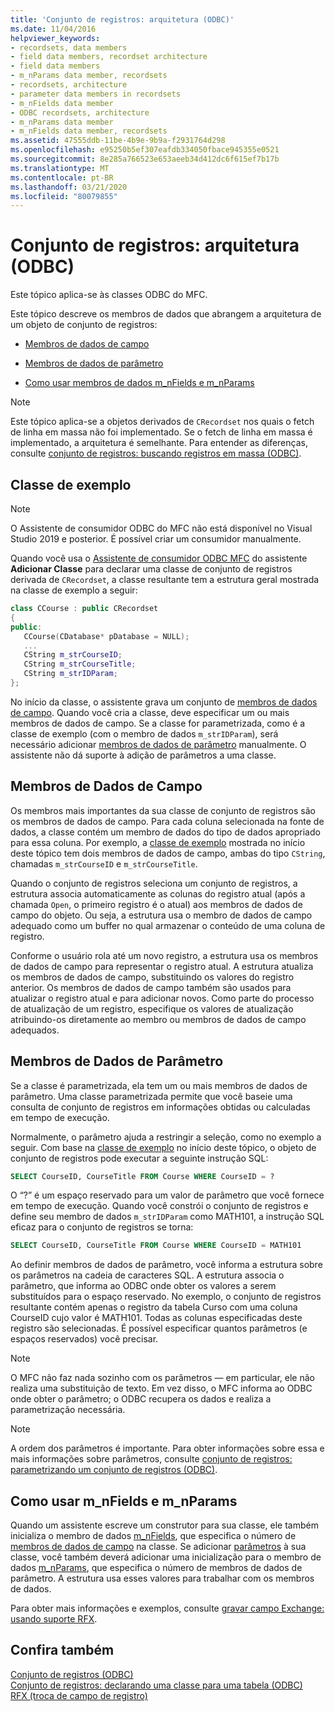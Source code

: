 ```yaml
---
title: 'Conjunto de registros: arquitetura (ODBC)'
ms.date: 11/04/2016
helpviewer_keywords:
- recordsets, data members
- field data members, recordset architecture
- field data members
- m_nParams data member, recordsets
- recordsets, architecture
- parameter data members in recordsets
- m_nFields data member
- ODBC recordsets, architecture
- m_nParams data member
- m_nFields data member, recordsets
ms.assetid: 47555ddb-11be-4b9e-9b9a-f2931764d298
ms.openlocfilehash: e95250b5ef307eafdb334050fbace945355e0521
ms.sourcegitcommit: 8e285a766523e653aeeb34d412dc6f615ef7b17b
ms.translationtype: MT
ms.contentlocale: pt-BR
ms.lasthandoff: 03/21/2020
ms.locfileid: "80079855"
---
```

# <a name="recordset-architecture-odbc"></a>Conjunto de registros: arquitetura (ODBC)

Este tópico aplica-se às classes ODBC do MFC.

Este tópico descreve os membros de dados que abrangem a arquitetura de um objeto de conjunto de registros:

- [Membros de dados de campo](#_core_field_data_members)

- [Membros de dados de parâmetro](#_core_parameter_data_members)

- [Como usar membros de dados m_nFields e m_nParams](#_core_using_m_nfields_and_m_nparams)

> [!NOTE]
>  Este tópico aplica-se a objetos derivados de `CRecordset` nos quais o fetch de linha em massa não foi implementado. Se o fetch de linha em massa é implementado, a arquitetura é semelhante. Para entender as diferenças, consulte [conjunto de registros: buscando registros em massa (ODBC)](../../data/odbc/recordset-fetching-records-in-bulk-odbc.md).

##  <a name="sample-class"></a><a name="_core_a_sample_class"></a> Classe de exemplo

> [!NOTE]
> O Assistente de consumidor ODBC do MFC não está disponível no Visual Studio 2019 e posterior. É possível criar um consumidor manualmente.

Quando você usa o [Assistente de consumidor ODBC MFC](../../mfc/reference/adding-an-mfc-odbc-consumer.md) do assistente **Adicionar Classe** para declarar uma classe de conjunto de registros derivada de `CRecordset`, a classe resultante tem a estrutura geral mostrada na classe de exemplo a seguir:

```cpp
class CCourse : public CRecordset
{
public:
   CCourse(CDatabase* pDatabase = NULL);
   ...
   CString m_strCourseID;
   CString m_strCourseTitle;
   CString m_strIDParam;
};
```

No início da classe, o assistente grava um conjunto de [membros de dados de campo](#_core_field_data_members). Quando você cria a classe, deve especificar um ou mais membros de dados de campo. Se a classe for parametrizada, como é a classe de exemplo (com o membro de dados `m_strIDParam`), será necessário adicionar [membros de dados de parâmetro](#_core_parameter_data_members) manualmente. O assistente não dá suporte à adição de parâmetros a uma classe.

##  <a name="field-data-members"></a><a name="_core_field_data_members"></a> Membros de Dados de Campo

Os membros mais importantes da sua classe de conjunto de registros são os membros de dados de campo. Para cada coluna selecionada na fonte de dados, a classe contém um membro de dados do tipo de dados apropriado para essa coluna. Por exemplo, a [classe de exemplo](#_core_a_sample_class) mostrada no início deste tópico tem dois membros de dados de campo, ambas do tipo `CString`, chamadas `m_strCourseID` e `m_strCourseTitle`.

Quando o conjunto de registros seleciona um conjunto de registros, a estrutura associa automaticamente as colunas do registro atual (após a chamada `Open`, o primeiro registro é o atual) aos membros de dados de campo do objeto. Ou seja, a estrutura usa o membro de dados de campo adequado como um buffer no qual armazenar o conteúdo de uma coluna de registro.

Conforme o usuário rola até um novo registro, a estrutura usa os membros de dados de campo para representar o registro atual. A estrutura atualiza os membros de dados de campo, substituindo os valores do registro anterior. Os membros de dados de campo também são usados para atualizar o registro atual e para adicionar novos. Como parte do processo de atualização de um registro, especifique os valores de atualização atribuindo-os diretamente ao membro ou membros de dados de campo adequados.

##  <a name="parameter-data-members"></a><a name="_core_parameter_data_members"></a> Membros de Dados de Parâmetro

Se a classe é parametrizada, ela tem um ou mais membros de dados de parâmetro. Uma classe parametrizada permite que você baseie uma consulta de conjunto de registros em informações obtidas ou calculadas em tempo de execução.

Normalmente, o parâmetro ajuda a restringir a seleção, como no exemplo a seguir. Com base na [classe de exemplo](#_core_a_sample_class) no início deste tópico, o objeto de conjunto de registros pode executar a seguinte instrução SQL:

```sql
SELECT CourseID, CourseTitle FROM Course WHERE CourseID = ?
```

O “?” é um espaço reservado para um valor de parâmetro que você fornece em tempo de execução. Quando você constrói o conjunto de registros e define seu membro de dados `m_strIDParam` como MATH101, a instrução SQL eficaz para o conjunto de registros se torna:

```sql
SELECT CourseID, CourseTitle FROM Course WHERE CourseID = MATH101
```

Ao definir membros de dados de parâmetro, você informa a estrutura sobre os parâmetros na cadeia de caracteres SQL. A estrutura associa o parâmetro, que informa ao ODBC onde obter os valores a serem substituídos para o espaço reservado. No exemplo, o conjunto de registros resultante contém apenas o registro da tabela Curso com uma coluna CourseID cujo valor é MATH101. Todas as colunas especificadas deste registro são selecionadas. É possível especificar quantos parâmetros (e espaços reservados) você precisar.

> [!NOTE]
>  O MFC não faz nada sozinho com os parâmetros — em particular, ele não realiza uma substituição de texto. Em vez disso, o MFC informa ao ODBC onde obter o parâmetro; o ODBC recupera os dados e realiza a parametrização necessária.

> [!NOTE]
>  A ordem dos parâmetros é importante. Para obter informações sobre essa e mais informações sobre parâmetros, consulte [conjunto de registros: parametrizando um conjunto de registros (ODBC)](../../data/odbc/recordset-parameterizing-a-recordset-odbc.md).

##  <a name="using-m_nfields-and-m_nparams"></a><a name="_core_using_m_nfields_and_m_nparams"></a> Como usar m_nFields e m_nParams

Quando um assistente escreve um construtor para sua classe, ele também inicializa o membro de dados [m_nFields](../../mfc/reference/crecordset-class.md#m_nfields), que especifica o número de [membros de dados de campo](#_core_field_data_members) na classe. Se adicionar [parâmetros](#_core_parameter_data_members) à sua classe, você também deverá adicionar uma inicialização para o membro de dados [m_nParams](../../mfc/reference/crecordset-class.md#m_nparams), que especifica o número de membros de dados de parâmetro. A estrutura usa esses valores para trabalhar com os membros de dados.

Para obter mais informações e exemplos, consulte [gravar campo Exchange: usando suporte RFX](../../data/odbc/record-field-exchange-using-rfx.md).

## <a name="see-also"></a>Confira também

[Conjunto de registros (ODBC)](../../data/odbc/recordset-odbc.md)<br/>
[Conjunto de registros: declarando uma classe para uma tabela (ODBC)](../../data/odbc/recordset-declaring-a-class-for-a-table-odbc.md)<br/>
[RFX (troca de campo de registro)](../../data/odbc/record-field-exchange-rfx.md)